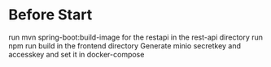 # Before Start

run mvn spring-boot:build-image for the restapi in the rest-api directory
run npm run build in the frontend directory
Generate minio secretkey and accesskey and set it in docker-compose
